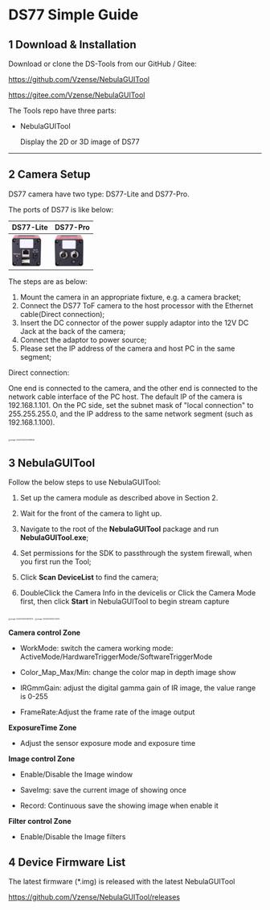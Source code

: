 # DS77 Simple Guide

## 1 Download & Installation

Download or clone the DS-Tools from our GitHub / Gitee:

https://github.com/Vzense/NebulaGUITool

https://gitee.com/Vzense/NebulaGUITool

The Tools repo have three parts:

- NebulaGUITool

  Display the 2D or 3D image of DS77 

------

## 2 Camera Setup

DS77 camera have two type: DS77-Lite and DS77-Pro.

The ports of DS77 is like below:

| DS77-Lite  | DS77-Pro |
| ------------- | ------------- |
| <img src="Images/DS77-Lite.png" alt="image-DS77-Lite" height="250" style="zoom:25%" />  |<img src="Images/DS77-Pro.png" alt="image-DS77-Pro" height="250" style="zoom:25%" />  |

The steps are as below: 

1. Mount the camera in an appropriate fixture, e.g. a camera bracket; 
2. Connect the DS77 ToF camera to the host processor with the Ethernet cable(Direct connection);
3. Insert the DC connector of the power supply adaptor into the 12V DC Jack at the back of the camera; 
4. Connect the adaptor to power source; 
5. Please set the IP address of the camera and host PC in the same segment; 

Direct connection: 

One end is connected to the camera, and the other end is connected to the network cable interface of the PC host. The default IP of the camera is 192.168.1.101. On the PC side, set the subnet mask of "local connection" to 255.255.255.0, and the IP address to the same network segment (such as 192.168.1.100).

<img src="Images/direct_connection_config.png" alt="image-20220530140939858" width="300" style="zoom:25%" />


## 3 NebulaGUITool

Follow the below steps to use NebulaGUITool:

1. Set up the camera module as described above in Section 2.

2. Wait for the front of the camera to light up.

3. Navigate to the root of the **NebulaGUITool** package and run **NebulaGUITool.exe**;

4. Set permissions for the SDK to passthrough the system firewall, when you first run the Tool;

5. Click **Scan DeviceList** to find the camera;

6. DoubleClick the Camera Info in the devicelis or Click the Camera Mode first, then click **Start** in NebulaGUITool to begin stream capture


<img src="Images/firewall_alert.png" alt="image-20220530141611070" width="400" style="zoom:25%" />


<img src="Images/NebulaGUITool.png" alt="image-2022053014272216" width="500" style="zoom:25%" />

**Camera control Zone**

* WorkMode: switch the camera working mode: ActiveMode/HardwareTriggerMode/SoftwareTriggerMode

* Color_Map_Max/Min:  change the color map in depth image show

* IRGmmGain: adjust the digital gamma gain of IR image, the value range is 0-255

* FrameRate:Adjust the frame rate of the image output


**ExposureTime Zone**

* Adjust the sensor exposure mode and exposure time

**Image control Zone**

* Enable/Disable the Image window

* SaveImg: save the current image of showing once

* Record: Continuous save the showing image when enable it

**Filter control Zone**

* Enable/Disable the Image filters

## 4 Device Firmware List

The latest firmware (*.img) is released with the latest NebulaGUITool

https://github.com/Vzense/NebulaGUITool/releases